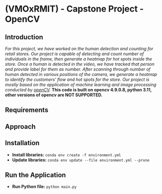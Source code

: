# (VMOxRMIT) - Capstone Project - OpenCV

## Introduction 
_For this project, we have worked on the human detection and counting for retail stores. Our project is capable of detecting and count number of individuals in the frame, then generate a heatmap for hot spots inside the store. Once a human is detected in the video, we have tracked that person and provide label for them as number. After scanning through number of human detected in various positions of the camera, we generate a heatmap to identify the customers' flow and hot spots for the store. Our project is mostly based on the application of machine learning and image processing conducted by [openCV](http://opencv.org)._ **This code is built on opencv 4.9.0.8, python 3.11, other versions of opencv are NOT SUPPORTED.** 

## Requirements

## Approach

## Installation 
* **Install libraries:** 
  `conda env create -f environment.yml`
* **Update libraries:** 
`conda env update --file environment.yml --prune`
## Run the Application
 * **Run Python file:** 
  `python main.py`
